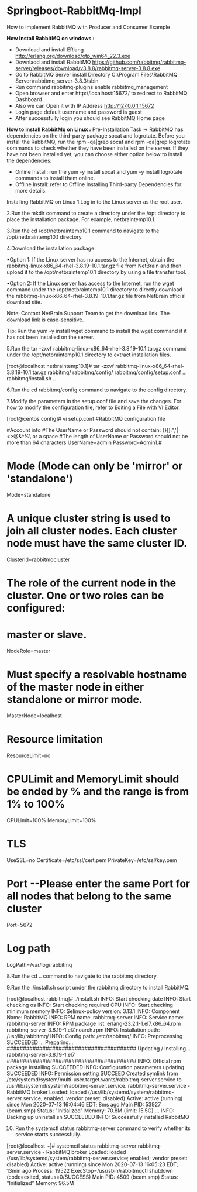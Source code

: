 ﻿# Springboot-RabbitMq-Impl

How to Implement RabbitMQ with Producer and Consumer Example

**How Install RabbitMQ on windows :**
- Download and install ERlang http://erlang.org/download/otp_win64_22.3.exe
- Downlaod and install RabbitMQ https://github.com/rabbitmq/rabbitmq-server/releases/download/v3.8.8/rabbitmq-server-3.8.8.exe
- Go to RabbitMQ Server install Directory C:\Program Files\RabbitMQ Server\rabbitmq_server-3.8.3\sbin
- Run command rabbitmq-plugins enable rabbitmq_management
- Open browser and enter http://localhost:15672/ to redirect to RabbitMQ Dashboard
- Also we can Open it with IP Address http://127.0.0.1:15672
- Login page default username and password is guest
- After successfully login you should see RabbitMQ Home page





**How to install RabbitMq on Linux :**
Pre-Installation Task -> RabbitMQ has dependencies on the third-party package socat and logrotate. Before you install the RabbitMQ, run the rpm -qa|grep socat and rpm -qa|grep logrotate commands to check whether they have been installed on the server. If they have not been installed yet, you can choose either option below to install the dependencies:
- Online Install: run the yum -y install socat and yum -y install logrotate commands to install them online.
- Offline Install: refer to Offline Installing Third-party Dependencies for more details.


Installing RabbitMQ on Linux
1.Log in to the Linux server as the root user.

2.Run the mkdir command to create a directory under the /opt directory to place the installation package. For example, netbraintemp10.1.

3.Run the cd /opt/netbraintemp10.1 command to navigate to the /opt/netbraintemp10.1 directory.

4.Download the installation package.

▪Option 1: If the Linux server has no access to the Internet, obtain the rabbitmq-linux-x86_64-rhel-3.8.19-10.1.tar.gz file from NetBrain and then upload it to the /opt/netbraintemp10.1 directory by using a file transfer tool.  

▪Option 2: If the Linux server has access to the Internet, run the
wget <download link> command under the /opt/netbraintemp10.1 directory to directly download the rabbitmq-linux-x86_64-rhel-3.8.19-10.1.tar.gz file from NetBrain official download site.

Note: Contact NetBrain Support Team to get the download link. The download link is case-sensitive.

Tip: Run the yum -y install wget command to install the wget command if it has not been installed on the server.

5.Run the tar -zxvf rabbitmq-linux-x86_64-rhel-3.8.19-10.1.tar.gz command under the /opt/netbraintemp10.1 directory to extract installation files.

[root@localhost netbraintemp10.1]# tar -zxvf rabbitmq-linux-x86_64-rhel-3.8.19-10.1.tar.gz
rabbitmq/
rabbitmq/config/
rabbitmq/config/setup.conf
...
rabbitmq/install.sh
..

6.Run the cd rabbitmq/config command to navigate to the config directory.

7.Modify the parameters in the setup.conf file and save the changes. For how to modify the configuration file, refer to Editing a File with VI Editor.

[root@centos config]# vi setup.conf
#RabbitMQ configuration file
 
#Account info
#The UserName or Password should not contain: {}[]:",'|<>@&^%\ or a space
#The length of UserName or Password should not be more than 64 characters
UserName=admin 
Password=Admin1.# 
 
# Mode (Mode can only be 'mirror' or 'standalone')
Mode=standalone
 
# A unique cluster string is used to join all cluster nodes. Each cluster node must have the same cluster ID.
ClusterId=rabbitmqcluster
 
# The role of the current node in the cluster. One or two roles can be configured:
# master or slave. 
NodeRole=master
# Must specify a resolvable hostname of the master node in either standalone or mirror mode.
MasterNode=localhost 
 
# Resource limitation
ResourceLimit=no
 
# CPULimit and MemoryLimit should be ended by % and the range is from 1% to 100%
CPULimit=100%
MemoryLimit=100%
 
# TLS
UseSSL=no
Certificate=/etc/ssl/cert.pem
PrivateKey=/etc/ssl/key.pem
 
# Port --Please enter the same Port for all nodes that belong to the same cluster
Port=5672
 
# Log path
LogPath=/var/log/rabbitmq

8.Run the cd .. command to navigate to the rabbitmq directory.

9.Run the ./install.sh script under the rabbitmq directory to install RabbitMQ.

[root@localhost rabbitmq]# ./install.sh
INFO: Start checking date
INFO: Start checking os
INFO: Start checking required CPU
INFO: Start checking minimum memory
INFO: Selinux-policy version: 3.13.1
INFO: Component Name: RabbitMQ
INFO: RPM name: rabbitmq-server
INFO: Service name: rabbitmq-server
INFO: RPM package list: erlang-23.2.1-1.el7.x86_64.rpm rabbitmq-server-3.8.19-1.el7.noarch.rpm
INFO: Installation path: /usr/lib/rabbitmq/
INFO: Config path: /etc/rabbitmq/
INFO: Preprocessing SUCCEEDED
...
Preparing...                          ########################################
Updating / installing...
rabbitmq-server-3.8.19-1.el7           ########################################
INFO: Official rpm package installing SUCCEEDED
INFO: Configuration parameters updating SUCCEEDED
INFO: Permission setting SUCCEED
Created symlink from /etc/systemd/system/multi-user.target.wants/rabbitmq-server.service to 
/usr/lib/systemd/system/rabbitmq-server.service.
rabbitmq-server.service - RabbitMQ broker
   Loaded: loaded (/usr/lib/systemd/system/rabbitmq-server.service; enabled; vendor preset: disabled)
   Active: active (running) since Mon 2020-07-13 16:04:46 EDT; 8ms ago
 Main PID: 53927 (beam.smp)
   Status: "Initialized"
   Memory: 70.8M (limit: 15.5G)
...
INFO: Backing up uninstall.sh SUCCEEDED
INFO: Successfully installed RabbitMQ

10. Run the systemctl status rabbitmq-server command to verify whether its service starts successfully.

[root@localhost ~]# systemctl status rabbitmq-server
 rabbitmq-server.service - RabbitMQ broker
   Loaded: loaded (/usr/lib/systemd/system/rabbitmq-server.service; enabled; vendor preset: disabled)
   Active: active (running) since Mon 2020-07-13 16:05:23 EDT; 13min ago
   Process: 19522 ExecStop=/usr/sbin/rabbitmqctl shutdown (code=exited, status=0/SUCCESS)
 Main PID: 4509 (beam.smp)
   Status: "Initialized"
   Memory: 96.5M




